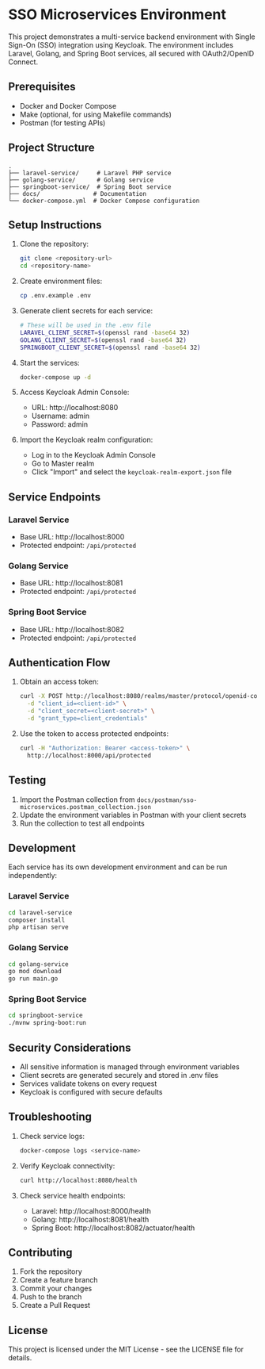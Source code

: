 # SSO Microservices Environment

This project demonstrates a multi-service backend environment with Single Sign-On (SSO) integration using Keycloak. The environment includes Laravel, Golang, and Spring Boot services, all secured with OAuth2/OpenID Connect.

## Prerequisites

- Docker and Docker Compose
- Make (optional, for using Makefile commands)
- Postman (for testing APIs)

## Project Structure

```
.
├── laravel-service/     # Laravel PHP service
├── golang-service/      # Golang service
├── springboot-service/  # Spring Boot service
├── docs/               # Documentation
└── docker-compose.yml  # Docker Compose configuration
```

## Setup Instructions

1. Clone the repository:
   ```bash
   git clone <repository-url>
   cd <repository-name>
   ```

2. Create environment files:
   ```bash
   cp .env.example .env
   ```

3. Generate client secrets for each service:
   ```bash
   # These will be used in the .env file
   LARAVEL_CLIENT_SECRET=$(openssl rand -base64 32)
   GOLANG_CLIENT_SECRET=$(openssl rand -base64 32)
   SPRINGBOOT_CLIENT_SECRET=$(openssl rand -base64 32)
   ```

4. Start the services:
   ```bash
   docker-compose up -d
   ```

5. Access Keycloak Admin Console:
   - URL: http://localhost:8080
   - Username: admin
   - Password: admin

6. Import the Keycloak realm configuration:
   - Log in to the Keycloak Admin Console
   - Go to Master realm
   - Click "Import" and select the `keycloak-realm-export.json` file

## Service Endpoints

### Laravel Service
- Base URL: http://localhost:8000
- Protected endpoint: `/api/protected`

### Golang Service
- Base URL: http://localhost:8081
- Protected endpoint: `/api/protected`

### Spring Boot Service
- Base URL: http://localhost:8082
- Protected endpoint: `/api/protected`

## Authentication Flow

1. Obtain an access token:
   ```bash
   curl -X POST http://localhost:8080/realms/master/protocol/openid-connect/token \
     -d "client_id=<client-id>" \
     -d "client_secret=<client-secret>" \
     -d "grant_type=client_credentials"
   ```

2. Use the token to access protected endpoints:
   ```bash
   curl -H "Authorization: Bearer <access-token>" \
     http://localhost:8000/api/protected
   ```

## Testing

1. Import the Postman collection from `docs/postman/sso-microservices.postman_collection.json`
2. Update the environment variables in Postman with your client secrets
3. Run the collection to test all endpoints

## Development

Each service has its own development environment and can be run independently:

### Laravel Service
```bash
cd laravel-service
composer install
php artisan serve
```

### Golang Service
```bash
cd golang-service
go mod download
go run main.go
```

### Spring Boot Service
```bash
cd springboot-service
./mvnw spring-boot:run
```

## Security Considerations

- All sensitive information is managed through environment variables
- Client secrets are generated securely and stored in .env files
- Services validate tokens on every request
- Keycloak is configured with secure defaults

## Troubleshooting

1. Check service logs:
   ```bash
   docker-compose logs <service-name>
   ```

2. Verify Keycloak connectivity:
   ```bash
   curl http://localhost:8080/health
   ```

3. Check service health endpoints:
   - Laravel: http://localhost:8000/health
   - Golang: http://localhost:8081/health
   - Spring Boot: http://localhost:8082/actuator/health

## Contributing

1. Fork the repository
2. Create a feature branch
3. Commit your changes
4. Push to the branch
5. Create a Pull Request

## License

This project is licensed under the MIT License - see the LICENSE file for details. 